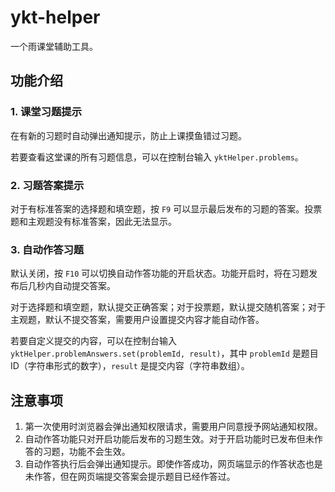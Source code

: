 # ykt-helper

一个雨课堂辅助工具。

## 功能介绍

### 1. 课堂习题提示

在有新的习题时自动弹出通知提示，防止上课摸鱼错过习题。

若要查看这堂课的所有习题信息，可以在控制台输入 `yktHelper.problems`。

### 2. 习题答案提示

对于有标准答案的选择题和填空题，按 `F9` 可以显示最后发布的习题的答案。投票题和主观题没有标准答案，因此无法显示。

### 3. 自动作答习题

默认关闭，按 `F10` 可以切换自动作答功能的开启状态。功能开启时，将在习题发布后几秒内自动提交答案。

对于选择题和填空题，默认提交正确答案；对于投票题，默认提交随机答案；对于主观题，默认不提交答案，需要用户设置提交内容才能自动作答。

若要自定义提交的内容，可以在控制台输入 `yktHelper.problemAnswers.set(problemId, result)`，其中 `problemId` 是题目 ID（字符串形式的数字），`result` 是提交内容（字符串数组）。

## 注意事项

1. 第一次使用时浏览器会弹出通知权限请求，需要用户同意授予网站通知权限。
2. 自动作答功能只对开启功能后发布的习题生效。对于开启功能时已发布但未作答的习题，功能不会生效。
3. 自动作答执行后会弹出通知提示。即使作答成功，网页端显示的作答状态也是未作答，但在网页端提交答案会提示题目已经作答过。
